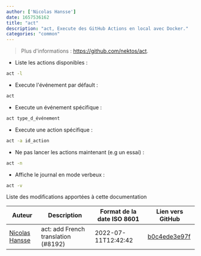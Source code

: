 ```yaml
---
author: ['Nicolas Hansse']
date: 1657536162
title: "act"
description: "act, Execute des GitHub Actions en local avec Docker."
categories: "common"
---
```

> Plus d'informations : <https://github.com/nektos/act>.

- Liste les actions disponibles :

```bash
act -l
```

- Execute l'événement par défault :

```bash
act
```

- Execute un événement spécifique :

```bash
act type_d_événement
```

- Execute une action spécifique :

```bash
act -a id_action
```

- Ne pas lancer les actions maintenant (e.g un essai) :

```bash
act -n
```

- Affiche le journal en mode verbeux :

```bash
act -v
```
Liste des modifications apportées à cette documentation


Auteur | Description | Format de la date ISO 8601 | Lien vers GitHub
------|-----|-----|-----
[Nicolas Hansse](mailto:nico.hansse@gmail.com) | act: add French translation (#8192) | 2022-07-11T12:42:42 | [b0c4ede3e97f](https://github.com/tldr-pages/tldr/commit/b0c4ede3e97f693523bab8b9b3d05541284c39ba)


